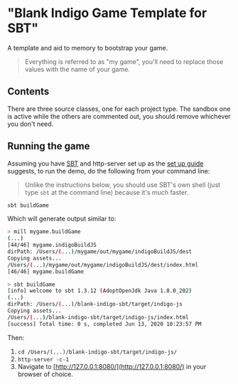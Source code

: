 # "Blank Indigo Game Template for SBT"

A template and aid to memory to bootstrap your game.

> Everything is referred to as "my game", you'll need to replace those values with the name of your game.

## Contents

There are three source classes, one for each project type. The sandbox one is active while the others are commented out, you should remove whichever you don't need.

## Running the game

Assuming you have [SBT](https://www.scala-sbt.org/) and http-server set up as the [set up guide](https://indigoengine.io/docs/quickstart/setup-and-configuration) suggests, to run the demo, do the following from your command line:

> Unlike the instructions below, you should use SBT's own shell (just type `sbt` at the command line) because it's much faster.

```bash
sbt buildGame
```

Which will generate output similar to:

```bash
> mill mygame.buildGame
(...)
[44/46] mygame.indigoBuildJS
dirPath: /Users/(...)/mygame/out/mygame/indigoBuildJS/dest
Copying assets...
/Users/(...)/mygame/out/mygame/indigoBuildJS/dest/index.html
[46/46] mygame.buildGame

> sbt buildGame
[info] welcome to sbt 1.3.12 (AdoptOpenJdk Java 1.8.0_202)
(...)
dirPath: /Users/(...)/blank-indigo-sbt/target/indigo-js
Copying assets...
/Users/(...)/blank-indigo-sbt/target/indigo-js/index.html
[success] Total time: 0 s, completed Jun 13, 2020 10:23:57 PM

```

Then:

1. `cd /Users/(...)/blank-indigo-sbt/target/indigo-js/`
2. `http-server -c-1`
3. Navigate to [http://127.0.0.1:8080/](http://127.0.0.1:8080/) in your browser of choice.
